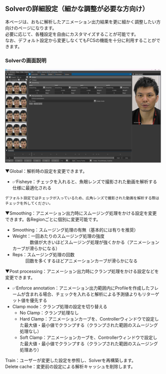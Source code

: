 ## Solverの詳細設定（細かな調整が必要な方向け）
本ページは、おもに解析したアニメーション出力結果を更に細かく調整したい方向けのページになります。  
必要に応じて、各種設定を自由にカスタマイズすることが可能です。  
なお、デフォルト設定から変更しなくてもFCSの機能を十分に利用することができます。  

### Solverの画面説明
![](images/Sol001.png)

▼Global：解析時の設定を変更できます。
- ✅Fisheye：チェックを入れると、魚眼レンズで撮影された動画を解析する仕様に最適化される
```{note}
デフォルト設定ではチェックが入っているため、広角レンズで撮影された動画を解析する際はチェックを外してください。
```

▼Smoothing：アニメーション出力時にスムージング処理をかける設定を変更できます。各Regionごとに個別に変更可能です。  
- Smoothing：スムージング処理の有無（基本的には有りを推奨）
- Weight：一回あたりのスムージング処理の強度  
　　　　数値が大きいほどスムージング処理が強くかかる（アニメーションカーブが滑らかになる）
- Reps：スムージング処理の回数  
　　　回数を多くするほどアニメーションカーブが滑らかになる

▼Post processing：アニメーション出力時にクランプ処理をかける設定などを変更できます。
- ✅Enforce annotation：アニメーション出力範囲内にProfileを作成したフレームが含まれる場合、チェックを入れると解析による予測値よりもリターゲット値を優先する
- Clamp mode：クランプ処理の設定を切り替える
  - No Clamp：クランプ処理なし
  - Hard Clamp：アニメーションカーブを、Controllerウィンドウで設定した最大値・最小値でクランプする（クランプされた範囲のスムージング処理なし）
  - Soft Clamp：アニメーションカーブを、Controllerウィンドウで設定した最大値・最小値でクランプする（クランプされた範囲のスムージング処理あり）

Train：ユーザーが変更した設定を参照し、Solverを再構築します。  
Delete cache：変更前の設定による解析キャッシュを削除します。  
